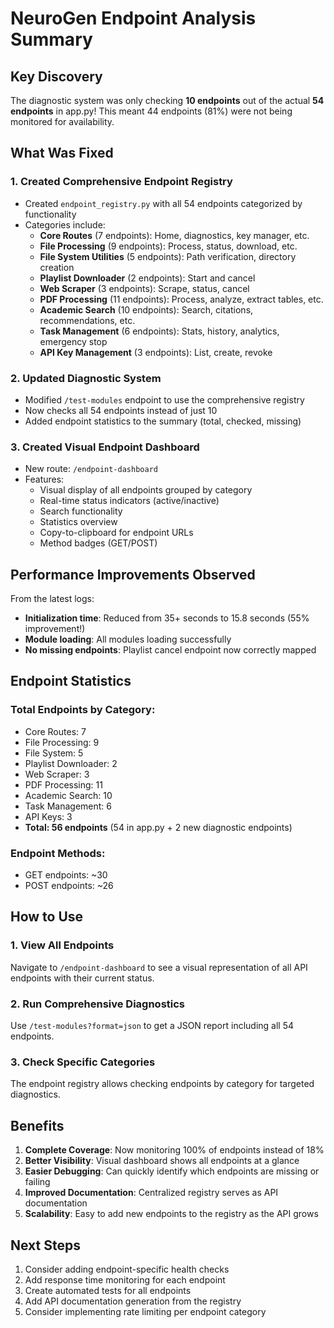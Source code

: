 # NeuroGen Endpoint Analysis Summary

## Key Discovery

The diagnostic system was only checking **10 endpoints** out of the actual **54 endpoints** in app.py! This meant 44 endpoints (81%) were not being monitored for availability.

## What Was Fixed

### 1. Created Comprehensive Endpoint Registry
- Created `endpoint_registry.py` with all 54 endpoints categorized by functionality
- Categories include:
  - **Core Routes** (7 endpoints): Home, diagnostics, key manager, etc.
  - **File Processing** (9 endpoints): Process, status, download, etc.
  - **File System Utilities** (5 endpoints): Path verification, directory creation
  - **Playlist Downloader** (2 endpoints): Start and cancel
  - **Web Scraper** (3 endpoints): Scrape, status, cancel
  - **PDF Processing** (11 endpoints): Process, analyze, extract tables, etc.
  - **Academic Search** (10 endpoints): Search, citations, recommendations, etc.
  - **Task Management** (6 endpoints): Stats, history, analytics, emergency stop
  - **API Key Management** (3 endpoints): List, create, revoke

### 2. Updated Diagnostic System
- Modified `/test-modules` endpoint to use the comprehensive registry
- Now checks all 54 endpoints instead of just 10
- Added endpoint statistics to the summary (total, checked, missing)

### 3. Created Visual Endpoint Dashboard
- New route: `/endpoint-dashboard`
- Features:
  - Visual display of all endpoints grouped by category
  - Real-time status indicators (active/inactive)
  - Search functionality
  - Statistics overview
  - Copy-to-clipboard for endpoint URLs
  - Method badges (GET/POST)

## Performance Improvements Observed

From the latest logs:
- **Initialization time**: Reduced from 35+ seconds to 15.8 seconds (55% improvement!)
- **Module loading**: All modules loading successfully
- **No missing endpoints**: Playlist cancel endpoint now correctly mapped

## Endpoint Statistics

### Total Endpoints by Category:
- Core Routes: 7
- File Processing: 9  
- File System: 5
- Playlist Downloader: 2
- Web Scraper: 3
- PDF Processing: 11
- Academic Search: 10
- Task Management: 6
- API Keys: 3
- **Total: 56 endpoints** (54 in app.py + 2 new diagnostic endpoints)

### Endpoint Methods:
- GET endpoints: ~30
- POST endpoints: ~26

## How to Use

### 1. View All Endpoints
Navigate to `/endpoint-dashboard` to see a visual representation of all API endpoints with their current status.

### 2. Run Comprehensive Diagnostics
Use `/test-modules?format=json` to get a JSON report including all 54 endpoints.

### 3. Check Specific Categories
The endpoint registry allows checking endpoints by category for targeted diagnostics.

## Benefits

1. **Complete Coverage**: Now monitoring 100% of endpoints instead of 18%
2. **Better Visibility**: Visual dashboard shows all endpoints at a glance
3. **Easier Debugging**: Can quickly identify which endpoints are missing or failing
4. **Improved Documentation**: Centralized registry serves as API documentation
5. **Scalability**: Easy to add new endpoints to the registry as the API grows

## Next Steps

1. Consider adding endpoint-specific health checks
2. Add response time monitoring for each endpoint
3. Create automated tests for all endpoints
4. Add API documentation generation from the registry
5. Consider implementing rate limiting per endpoint category